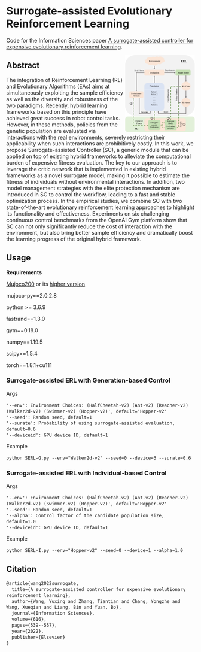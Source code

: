 # Surrogate-assisted Evolutionary Reinforcement Learning
Code for the Information Sciences paper [A surrogate-assisted controller for expensive evolutionary reinforcement learning](https://www.sciencedirect.com/science/article/abs/pii/S0020025522012658).

<img src="https://github.com/Yuxing-Wang-THU/Surrogate-assisted-ERL/blob/main/serl.png" div align=right width = "37%" />

## Abstract

The integration of Reinforcement Learning (RL) and Evolutionary Algorithms (EAs) aims at simultaneously exploiting the sample efficiency as well as the diversity and robustness of the two paradigms. Recently, hybrid learning frameworks based on this principle have achieved great success in robot control tasks. However, in these methods, policies from the genetic population are evaluated via interactions with the real environments, severely restricting their applicability when such interactions are prohibitively costly. In this work, we propose Surrogate-assisted Controller (SC), a generic module that can be applied on top of existing hybrid frameworks to alleviate the computational burden of expensive fitness evaluation. The key to our approach is to leverage the critic network that is implemented in existing hybrid frameworks as a novel surrogate model, making it possible to estimate the fitness of individuals without environmental interactions. In addition, two model management strategies with the elite protection mechanism are introduced in SC to control the workflow, leading to a fast and stable optimization process. In the empirical studies, we combine SC with two state-of-the-art evolutionary reinforcement learning approaches to highlight its functionality and effectiveness. Experiments on six challenging continuous control benchmarks from the OpenAI Gym platform show that SC can not only significantly reduce the cost of interaction with the environment, but also bring better sample efficiency and dramatically boost the learning progress of the original hybrid framework.

## Usage

**Requirements**

[Mujoco200](https://www.roboti.us/download.html) or its [higher version](https://github.com/deepmind/mujoco/releases)

mujoco-py==2.0.2.8

python >= 3.6.9

fastrand==1.3.0

gym==0.18.0

numpy==1.19.5

scipy==1.5.4

torch==1.8.1+cu111

### Surrogate-assisted ERL with Generation-based Control
Args
```
'--env': Environment Choices: (HalfCheetah-v2) (Ant-v2) (Reacher-v2) (Walker2d-v2) (Swimmer-v2) (Hopper-v2)', default='Hopper-v2'
'--seed': Random seed, default=1
'--surate': Probability of using surrogate-assisted evaluation, default=0.6
'--deviceid': GPU device ID, default=1
```

Example
``` shell
python SERL-G.py --env="Walker2d-v2" --seed=0 --device=3 --surate=0.6
```

### Surrogate-assisted ERL with Individual-based Control
Args
```
'--env': Environment Choices: (HalfCheetah-v2) (Ant-v2) (Reacher-v2) (Walker2d-v2) (Swimmer-v2) (Hopper-v2)', default='Hopper-v2'
'--seed': Random seed, default=1
'--alpha': Control factor of the candidate population size, default=1.0
'--deviceid': GPU device ID, default=1
```

Example
``` shell
python SERL-I.py --env="Hopper-v2" --seed=0 --device=1 --alpha=1.0
```

## Citation

```
@article{wang2022surrogate,
  title={A surrogate-assisted controller for expensive evolutionary reinforcement learning},
  author={Wang, Yuxing and Zhang, Tiantian and Chang, Yongzhe and Wang, Xueqian and Liang, Bin and Yuan, Bo},
  journal={Information Sciences},
  volume={616},
  pages={539--557},
  year={2022},
  publisher={Elsevier}
}
```
